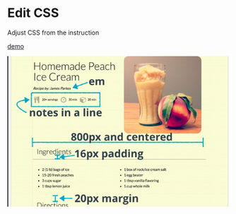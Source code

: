 # Edit CSS

Adjust CSS from the instruction

[demo](https://jbaek7023.github.io/EditCSS/)

![requirement.png](requirement.png)
